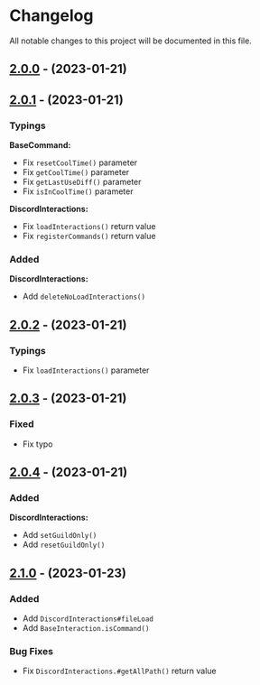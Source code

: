 # Changelog

All notable changes to this project will be documented in this file.

## [2.0.0](https://github.com/akki0256/discord-interaction/compare/v1.0.1...v2.0.0) - (2023-01-21)

## [2.0.1](https://github.com/akki0256/discord-interaction/compare/v2.0.0...v2.0.1) - (2023-01-21)

### Typings

**BaseCommand:**
 - Fix `resetCoolTime()` parameter
 - Fix `getCoolTime()` parameter
 - Fix `getLastUseDiff()` parameter
 - Fix `isInCoolTime()` parameter

**DiscordInteractions:**
 - Fix `loadInteractions()` return value
 - Fix `registerCommands()` return value

### Added
**DiscordInteractions:**
 - Add `deleteNoLoadInteractions()`

## [2.0.2](https://github.com/akki0256/discord-interaction/compare/v2.0.1...v2.0.2) - (2023-01-21)

### Typings
 - Fix `loadInteractions()` parameter

## [2.0.3](https://github.com/akki0256/discord-interaction/compare/v2.0.2...v2.0.3) - (2023-01-21)
 
### Fixed
 - Fix typo

## [2.0.4](https://github.com/akki0256/discord-interaction/compare/v2.0.3...v2.0.4) - (2023-01-21)

### Added
**DiscordInteractions:**
 - Add `setGuildOnly()`
 - Add `resetGuildOnly()`

## [2.1.0](https://github.com/akki0256/discord-interaction/compare/v2.0.4...v2.1.0) - (2023-01-23)

### Added
 - Add `DiscordInteractions#fileLoad`
 - Add `BaseInteraction.isCommand()`

### Bug Fixes
 - Fix `DiscordInteractions.#getAllPath()` return value